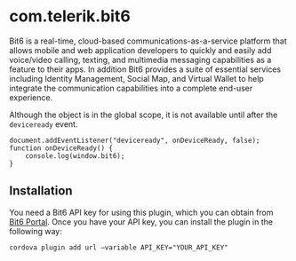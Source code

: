 # com.telerik.bit6

Bit6 is a real-time, cloud-based communications-as-a-service platform that allows mobile and web application developers to quickly and easily add voice/video calling, texting, and multimedia messaging capabilities as a feature to their apps. In addition Bit6 provides a suite of essential services including Identity Management, Social Map, and Virtual Wallet to help integrate the communication capabilities into a complete end-user experience.

Although the object is in the global scope, it is not available until after the `deviceready` event.

    document.addEventListener("deviceready", onDeviceReady, false);
    function onDeviceReady() {
        console.log(window.bit6);
    }


## Installation

You need a Bit6 API key for using this plugin, which you can obtain from [Bit6 Portal](http://bit6.github.io/). Once you have your API key, you can install the plugin in the following way:

    cordova plugin add url —variable API_KEY="YOUR_API_KEY"

